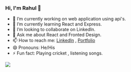 ### Hi, I'm Rahul 👋

- 🔭 I’m currently working on web application using api's.
- 🌱 I’m currently learning React and Express.
- 👯 I’m looking to collaborate on LinkedIn.
- 💬 Ask me about React and Fronted Design.
- 📫 How to reach me: [LinkedIn](https://www.linkedin.com/in/rahul-kumar-5002981b6/"Rahul") , [Portfolio](https://portfolio-e250f.web.app/"portfolio")
- 😄 Pronouns: He/His
- ⚡ Fun fact: Playing cricket , listening songs.

![](https://github-readme-stats.vercel.app/api?username=Rahul-icoder&&show_icons=true&title_color=ffffff&icon_color=bb2acf&text_color=daf7dc&bg_color=151515)
